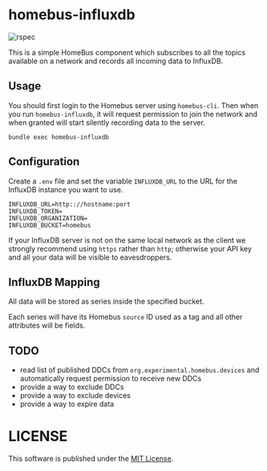 # homebus-influxdb

![rspec](https://github.com/github/docs/actions/workflows/rspec.yml/badge.svg)


This is a simple HomeBus component which subscribes to all the topics
available on a network and records all incoming data to InfluxDB.

## Usage

You should first login to the Homebus server using `homebus-cli`. Then
when you run `homebus-influxdb`, it will request permission to join
the network and when granted will start silently recording data to the server.

```
bundle exec homebus-influxdb
```

## Configuration

Create a `.env` file and set the variable `INFLUXDB_URL` to the URL for
the InfluxDB instance you want to use.
```
INFLUXDB_URL=http:://hostname:port
INFLUXDB_TOKEN=
INFLUXDB_ORGANIZATION=
INFLUXDB_BUCKET=homebus
```

If your InfluxDB server is not on the same local network as the client
we strongly recommend using `https` rather than `http`; otherwise your
API key and all your data will be visible to eavesdroppers.


## InfluxDB Mapping

All data will be stored as series inside the specified bucket.

Each series will have its Homebus `source` ID used as a tag and all
other attributes will be fields.

## TODO

- read list of published DDCs from `org.experimental.homebus.devices`
  and automatically request permission to receive new DDCs
- provide a way to exclude DDCs
- provide a way to exclude devices
- provide a way to expire data


# LICENSE

This software is published under the [MIT License](https://romkey.mit-license.org).
